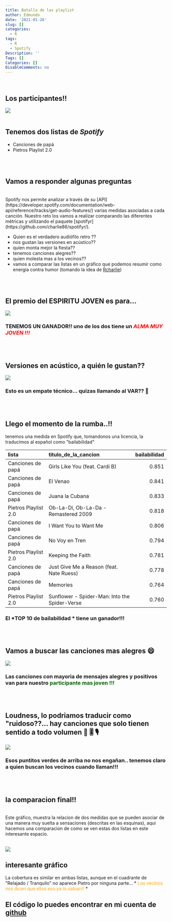 ```yaml
---
title: Batalla de las playlist
author: Edmundo
date: '2021-01-26'
slug: []
categories:
  - R
tags:
  - R
  - Spotify
Description: ''
Tags: []
Categories: []
DisableComments: no
---
```


<br>

## Los participantes!!
 ![](Pi_dad.jpeg)
<br>
<br>
  



## Tenemos dos listas de *Spotify* 

- Canciones de papá
- Pietros Playlist 2.0

<br>
<br>


## Vamos a responder algunas preguntas  

<br>
Spotify nos permite analizar a través de su [API](https://developer.spotify.com/documentation/web-api/reference/tracks/get-audio-features/) varias medidas asociadas a cada canción. Nuestro reto los vamos a realizar comparando las diferentes métricas y utilizando el paquete [spotifyr](https://github.com/charlie86/spotifyr/).
<br>

- Quien es el verdadero audiófilo retro ??
- nos gustan las versiones en acústico??
- quien monta mejor la fiesta??
- tenemos canciones alegres?? 
- quien molesta mas a los vecinos??
- vamos a comparar las listas en un gráfico que podemos resumir como energia contra humor (tomando la idea de [Rcharlie](http://rcharlie.net/sentify/))


<br>
<br>

## El premio del **ESPIRITU JOVEN** es para...


![](readme_files/figure-html/unnamed-chunk-2-1.png)<!-- -->

### TENEMOS UN GANADOR!! uno de los dos tiene un  <span style="color:red"> *ALMA MUY JOVEN !!!* </span>  

<br>
<br>

## Versiones en acústico, a quién le gustan??



![](readme_files/figure-html/unnamed-chunk-3-1.png)<!-- -->

### Esto es un empate técnico... quizas llamando al VAR?? 🧐 
<br>
<br>


##  Llego el momento de la rumba..!!
tenemos una medida en Spotify que, tomandonos una licencia, la traducimos al español como "bailabilidad"   






|lista                |titulo_de_la_cancion                          | bailabilidad|
|:--------------------|:---------------------------------------------|------------:|
|Canciones de papá    |Girls Like You (feat. Cardi B)                |        0.851|
|Canciones de papá    |El Venao                                      |        0.841|
|Canciones de papá    |Juana la Cubana                               |        0.833|
|Pietros Playlist 2.0 |Ob-La-Di, Ob-La-Da - Remastered 2009          |        0.818|
|Canciones de papá    |I Want You to Want Me                         |        0.806|
|Canciones de papá    |No Voy en Tren                                |        0.794|
|Pietros Playlist 2.0 |Keeping the Faith                             |        0.781|
|Canciones de papá    |Just Give Me a Reason (feat. Nate Ruess)      |        0.778|
|Canciones de papá    |Memories                                      |        0.764|
|Pietros Playlist 2.0 |Sunflower - Spider-Man: Into the Spider-Verse |        0.760|

### El <span style="color:blue50"> *TOP 10 de bailabilidad * </span> tiene un ganador!!!



<br>
<br>

## Vamos a buscar las canciones mas alegres  😄 



![](readme_files/figure-html/unnamed-chunk-5-1.png)<!-- -->

### Las canciones con mayoria de mensajes alegres y positivos van para nuestro  <span style="color:darkgreen">  participante mas joven !!! </span> 


<br>
<br>


## Loudness, lo podriamos traducir como "ruidoso??... hay canciones que solo tienen sentido a todo volumen  🎉 🎚 🎙 
 



![](readme_files/figure-html/unnamed-chunk-6-1.png)<!-- -->


### Esos puntitos verdes de arriba no nos engañan.. tenemos claro a quien buscan los vecinos cuando llaman!!!


<br>
<br>

## la comparacion final!!
<br>
Este gráfico, muestra la relacion de dos medidas que se pueden asociar de una manera muy suelta a sensaciones (descritas en las esquinas), aqui hacemos una comparacion de como se ven estas dos listas en este interesante espacio.
<br>
<br>



![](readme_files/figure-html/unnamed-chunk-7-1.png)<!-- -->


## interesante gráfico 
La cobertura es similar en ambas listas, aunque en el cuadrante de "Relajado / Tranquilo" no aparece Pietro por ninguna parte... *<span style="color:orange"> Los vecinos nos dicen que ellos eso ya lo sabian!! </span> *





## El código lo puedes encontrar en mi cuenta de [github]("https://github.com/edperalt/batalla_de_playlists")